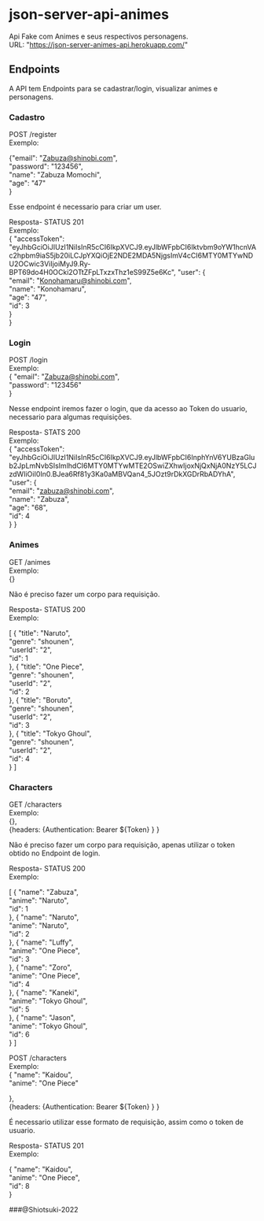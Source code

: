 # json-server-api-animes

Api Fake com Animes e seus respectivos personagens. <br/>
URL: "https://json-server-animes-api.herokuapp.com/"


## Endpoints

A API tem Endpoints para se cadastrar/login, visualizar animes e personagens.

### Cadastro

POST /register <br/>
Exemplo: <br/>

{"email": "Zabuza@shinobi.com", <br/>
"password": "123456", <br/>
"name": "Zabuza Momochi", <br/>
"age": "47" <br/>
}

Esse endpoint é necessario para criar um user. <br/>

Resposta- STATUS 201 <br/>
Exemplo: <br/>
{
  "accessToken": "eyJhbGciOiJIUzI1NiIsInR5cCI6IkpXVCJ9.eyJlbWFpbCI6Iktvbm9oYW1hcnVAc2hpbm9iaS5jb20iLCJpYXQiOjE2NDE2MDA5NjgsImV4cCI6MTY0MTYwNDU2OCwic3ViIjoiMyJ9.Ry-BPT69do4H0OCki2OTtZFpLTxzxThz1eS99Z5e6Kc",
  "user": { <br/>
    "email": "Konohamaru@shinobi.com", <br/>
    "name": "Konohamaru", <br/>
    "age": "47", <br/>
    "id": 3 <br/>
  } <br/>
}

### Login

POST /login <br/>
Exemplo: <br/>
{
  "email": "Zabuza@shinobi.com", <br/>
  "password": "123456" <br/>
}

Nesse endpoint iremos fazer o login, que da acesso ao Token do usuario, necessario para algumas requisições.

Resposta- STATS 200 <br/>
Exemplo: <br/>
{
  "accessToken": "eyJhbGciOiJIUzI1NiIsInR5cCI6IkpXVCJ9.eyJlbWFpbCI6InphYnV6YUBzaGlub2JpLmNvbSIsImlhdCI6MTY0MTYwMTE2OSwiZXhwIjoxNjQxNjA0NzY5LCJzdWIiOiI0In0.BJea6Rf81y3Ka0aMBVQan4_5JOzt9rDkXGDrRbADYhA",
  "user": { <br/>
    "email": "zabuza@shinobi.com", <br/>
    "name": "Zabuza", <br/>
    "age": "68", <br/>
    "id": 4 <br/>
  }
}

### Animes

GET /animes <br/>
Exemplo: <br/>
{}

Não é preciso fazer um corpo para requisição.

Resposta- STATUS 200 <br/>
Exemplo: <br/>

[
  {
    "title": "Naruto", <br/>
    "genre": "shounen", <br/>
    "userId": "2", <br/>
    "id": 1 <br/>
  },
  {
    "title": "One Piece", <br/>
    "genre": "shounen", <br/>
    "userId": "2", <br/>
    "id": 2 <br/>
  },
  {
    "title": "Boruto", <br/>
    "genre": "shounen", <br/>
    "userId": "2", <br/>
    "id": 3 <br/>
  },
  {
    "title": "Tokyo Ghoul", <br/>
    "genre": "shounen", <br/>
    "userId": "2", <br/>
    "id": 4 <br/>
  }
  ]




### Characters

GET /characters <br/>
Exemplo: <br/>
{}, <br/>
{headers: {Authentication: Bearer ${Token} } } <br/>

Não é preciso fazer um corpo para requisição, apenas utilizar o token obtido no Endpoint de login.


Resposta- STATUS 200 <br/>
Exemplo: <br/>


[
  {
    "name": "Zabuza", <br/>
    "anime": "Naruto", <br/>
    "id": 1 <br/>
  },
  {
    "name": "Naruto", <br/>
    "anime": "Naruto",<br/>
    "id": 2<br/>
  },
  {
    "name": "Luffy",<br/>
    "anime": "One Piece",<br/>
    "id": 3<br/>
  },
  {
    "name": "Zoro",<br/>
    "anime": "One Piece",<br/>
    "id": 4<br/>
  },
  {
    "name": "Kaneki",<br/>
    "anime": "Tokyo Ghoul",<br/>
    "id": 5<br/>
  },
  {
    "name": "Jason",<br/>
    "anime": "Tokyo Ghoul",<br/>
    "id": 6<br/>
  }
]


POST /characters <br/>
Exemplo: <br/>
{
    "name": "Kaidou", <br/>
    "anime": "One Piece" <br/>
  
  }, <br/>
{headers: {Authentication: Bearer ${Token} } } <br/>

É necessario utilizar esse formato de requisição, assim como o token de usuario.

Resposta- STATUS 201 <br/>
Exemplo: <br/>


{
  "name": "Kaidou", <br/>
  "anime": "One Piece", <br/>
  "id": 8 <br/>
}


###@Shiotsuki-2022

